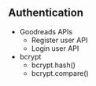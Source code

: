 ## Authentication

- Goodreads APIs
  - Register user API
  - Login user API
- bcrypt
  - bcrypt.hash()
  - bcrypt.compare()
